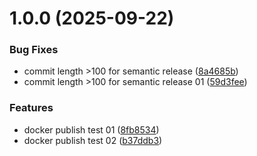 # 1.0.0 (2025-09-22)


### Bug Fixes

* commit length >100 for semantic release ([8a4685b](https://github.com/shreedhar01/test-docker/commit/8a4685b737f1641dc26ae82014190ce5d442d81d))
* commit length >100 for semantic release 01 ([59d3fee](https://github.com/shreedhar01/test-docker/commit/59d3fee6452662de77b8ec7026f180f517a45529))


### Features

* docker publish test 01 ([8fb8534](https://github.com/shreedhar01/test-docker/commit/8fb85341304c3444085a1c6ea8d66c6093eb1e30))
* docker publish test 02 ([b37ddb3](https://github.com/shreedhar01/test-docker/commit/b37ddb3176ec6770ec250f6733625f3eea386c6c))

